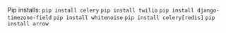 Pip installs:
`pip install celery`
`pip install twilio`
`pip install django-timezone-field`
`pip install whitenoise`
`pip install celery[redis]`
`pip install arrow`